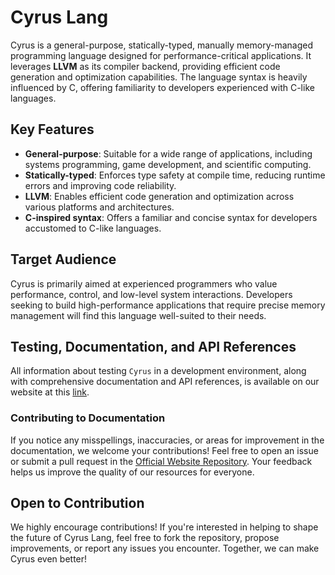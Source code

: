 # Cyrus Lang

Cyrus is a general-purpose, statically-typed, manually memory-managed programming language designed for performance-critical applications. It leverages **LLVM** as its compiler backend, providing efficient code generation and optimization capabilities. The language syntax is heavily influenced by C, offering familiarity to developers experienced with C-like languages.

## Key Features

- **General-purpose**: Suitable for a wide range of applications, including systems programming, game development, and scientific computing.
- **Statically-typed**: Enforces type safety at compile time, reducing runtime errors and improving code reliability.
- **LLVM**: Enables efficient code generation and optimization across various platforms and architectures.
- **C-inspired syntax**: Offers a familiar and concise syntax for developers accustomed to C-like languages.

## Target Audience

Cyrus is primarily aimed at experienced programmers who value performance, control, and low-level system interactions. Developers seeking to build high-performance applications that require precise memory management will find this language well-suited to their needs.

## Testing, Documentation, and API References

All information about testing `Cyrus` in a development environment, along with comprehensive documentation and API references, is available on our website at this [link](https://cyrus-lang.netlify.app).

### Contributing to Documentation

If you notice any misspellings, inaccuracies, or areas for improvement in the documentation, we welcome your contributions! Feel free to open an issue or submit a pull request in the [Official Website Repository](https://github.com/cyrus-lang/Official-Website). Your feedback helps us improve the quality of our resources for everyone.

## Open to Contribution

We highly encourage contributions! If you're interested in helping to shape the future of Cyrus Lang, feel free to fork the repository, propose improvements, or report any issues you encounter. Together, we can make Cyrus even better!
